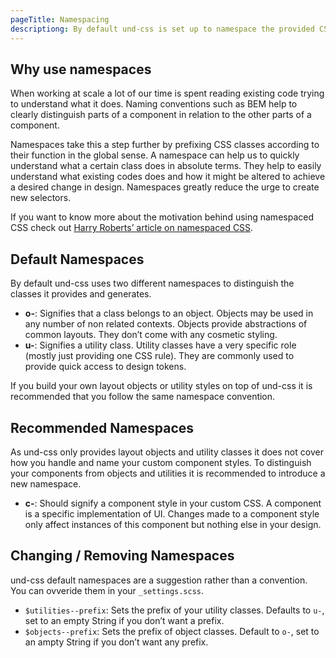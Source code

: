 ```yaml
---
pageTitle: Namespacing
descriptiong: By default und-css is set up to namespace the provided CSS class names to allow for more transparent UI code.
---
```


## Why use namespaces
When working at scale a lot of our time is spent reading existing code trying to
understand what it does. Naming conventions such as BEM help to clearly
distinguish parts of a component in relation to the other parts of a component.

Namespaces take this a step further by prefixing CSS classes according to their
function in the global sense. A namespace can help us to quickly understand what
a certain class does in absolute terms. They help to easily understand what
existing codes does and how it might be altered to achieve a desired change in
design. Namespaces greatly reduce the urge to create new selectors.

If you want to know more about the motivation behind using namespaced CSS check
out [Harry Roberts’ article on namespaced
CSS](https://csswizardry.com/2015/03/more-transparent-ui-code-with-namespaces/).

## Default Namespaces
By default und-css uses two different namespaces to distinguish the classes it
provides and generates.

* **o-**: Signifies that a class belongs to an object. Objects may be used in
  any number of non related contexts. Objects provide abstractions of common
  layouts. They don’t come with any cosmetic styling.
* **u-**: Signifies a utility class. Utility classes have a very specific role
  (mostly just providing one CSS rule). They are commonly used to provide quick
  access to design tokens.

If you build your own layout objects or utility styles on top of und-css it is
recommended that you follow the same namespace convention.

## Recommended Namespaces
As und-css only provides layout objects and utility classes it does not cover
how you handle and name your custom component styles. To distinguish your
components from objects and utilities it is recommended to introduce a new
namespace.

* **c-**: Should signify a component style in your custom CSS. A component is a
  specific implementation of UI. Changes made to a component style only affect
  instances of this component but nothing else in your design.

## Changing / Removing Namespaces
und-css default namespaces are a suggestion rather than a convention. You can
ovveride them in your `_settings.scss`.

* `$utilities--prefix`: Sets the prefix of your utility classes. Defaults to
  `u-`, set to an empty String if you don’t want a prefix.
* `$objects--prefix`: Sets the prefix of object classes. Default to `o-`, set to
  an ampty String if you don’t want any prefix.
